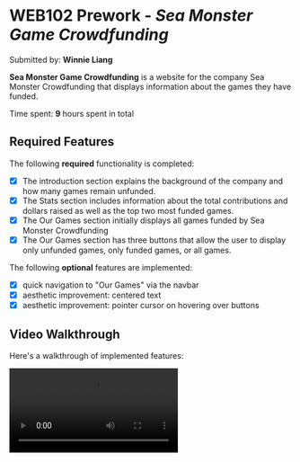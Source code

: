 # WEB102 Prework - *Sea Monster Game Crowdfunding*

Submitted by: **Winnie Liang**

**Sea Monster Game Crowdfunding** is a website for the company Sea Monster Crowdfunding that displays information about the games they have funded.

Time spent: **9** hours spent in total

## Required Features

The following **required** functionality is completed:

* [x] The introduction section explains the background of the company and how many games remain unfunded.
* [x] The Stats section includes information about the total contributions and dollars raised as well as the top two most funded games.
* [x] The Our Games section initially displays all games funded by Sea Monster Crowdfunding
* [x] The Our Games section has three buttons that allow the user to display only unfunded games, only funded games, or all games.

The following **optional** features are implemented:

* [x] quick navigation to "Our Games" via the navbar
* [x] aesthetic improvement: centered text
* [x] aesthetic improvement: pointer cursor on hovering over buttons

## Video Walkthrough

Here's a walkthrough of implemented features:

<video src='https://i.imgur.com/IWl92xI.mp4' title='Video Walkthrough' width='' alt='Video Walkthrough' />

<!-- Replace this with whatever GIF tool you used! -->
GIF created with Windows Snipping Tool & Imgur.  
<!-- Recommended tools:
[Kap](https://getkap.co/) for macOS
[ScreenToGif](https://www.screentogif.com/) for Windows
[peek](https://github.com/phw/peek) for Linux. -->

## Notes

Describe any challenges encountered while building the app.
* understanding and implementing the new functions (reduce, filter) introduced in the prework, specifically what arguments to input
* using destructuring on an object array to get a specific property of a specific array object

## License

    Copyright [yyyy] [name of copyright owner]

    Licensed under the Apache License, Version 2.0 (the "License");
    you may not use this file except in compliance with the License.
    You may obtain a copy of the License at

        http://www.apache.org/licenses/LICENSE-2.0

    Unless required by applicable law or agreed to in writing, software
    distributed under the License is distributed on an "AS IS" BASIS,
    WITHOUT WARRANTIES OR CONDITIONS OF ANY KIND, either express or implied.
    See the License for the specific language governing permissions and
    limitations under the License.
